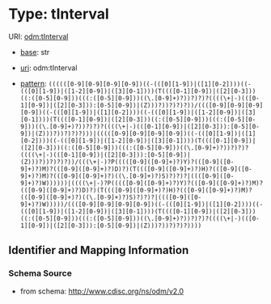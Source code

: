 # Type: tInterval



URI: [odm:tInterval](http://www.cdisc.org/ns/odm/v2.0/tInterval)

* [base](https://w3id.org/linkml/base): str

* [uri](https://w3id.org/linkml/uri): odm:tInterval



* [pattern](https://w3id.org/linkml/pattern): `((((([0-9][0-9][0-9][0-9])((-(([0][1-9])|([1][0-2])))((-(([0][1-9])|([1-2][0-9])|([3][0-1])))(T((([0-1][0-9])|([2][0-3]))((:([0-5][0-9]))(((:([0-5][0-9]))((\.[0-9]+)?))?)?)?((((\+|-)(([0-1][0-9])|([2][0-3])):[0-5][0-9])|(Z)))?))?)?)?))/((([0-9][0-9][0-9][0-9])((-(([0][1-9])|([1][0-2])))((-(([0][1-9])|([1-2][0-9])|([3][0-1])))(T((([0-1][0-9])|([2][0-3]))((:([0-5][0-9]))(((:([0-5][0-9]))((\.[0-9]+)?))?)?)?((((\+|-)(([0-1][0-9])|([2][0-3])):[0-5][0-9])|(Z)))?))?)?)?)))|(((([0-9][0-9][0-9][0-9])((-(([0][1-9])|([1][0-2])))((-(([0][1-9])|([1-2][0-9])|([3][0-1])))(T((([0-1][0-9])|([2][0-3]))((:([0-5][0-9]))(((:([0-5][0-9]))((\.[0-9]+)?))?)?)?((((\+|-)(([0-1][0-9])|([2][0-3])):[0-5][0-9])|(Z)))?))?)?)?))/(((\+|-)?P(((([0-9]([0-9]+)?)Y)?(([0-9]([0-9]+)?)M)?(([0-9]([0-9]+)?)D)?)(T((([0-9]([0-9]+)?)H)?(([0-9]([0-9]+)?)M)?(([0-9]([0-9]+)?)((\.[0-9]+)?)S)?)?)?|((([0-9]([0-9]+)?)W))))))|((((\+|-)?P(((([0-9]([0-9]+)?)Y)?(([0-9]([0-9]+)?)M)?(([0-9]([0-9]+)?)D)?)(T((([0-9]([0-9]+)?)H)?(([0-9]([0-9]+)?)M)?(([0-9]([0-9]+)?)((\.[0-9]+)?)S)?)?)?|((([0-9]([0-9]+)?)W)))))/((([0-9][0-9][0-9][0-9])((-(([0][1-9])|([1][0-2])))((-(([0][1-9])|([1-2][0-9])|([3][0-1])))(T((([0-1][0-9])|([2][0-3]))((:([0-5][0-9]))(((:([0-5][0-9]))((\.[0-9]+)?))?)?)?((((\+|-)(([0-1][0-9])|([2][0-3])):[0-5][0-9])|(Z)))?))?)?)?))))`






## Identifier and Mapping Information







### Schema Source


* from schema: http://www.cdisc.org/ns/odm/v2.0



